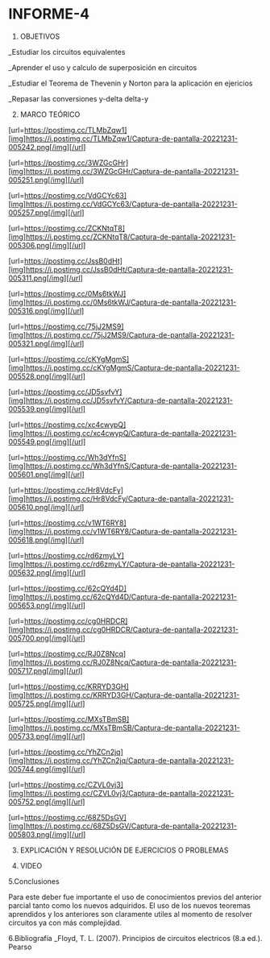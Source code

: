 # INFORME-4
1. OBJETIVOS

_Estudiar los circuitos equivalentes

_Aprender el uso y calculo de superposición en circuitos

_Estudiar el Teorema de Thevenin y Norton para la aplicación en ejericios

_Repasar las conversiones y-delta delta-y

2. MARCO TEÓRICO

[url=https://postimg.cc/TLMbZqw1][img]https://i.postimg.cc/TLMbZqw1/Captura-de-pantalla-20221231-005242.png[/img][/url]

[url=https://postimg.cc/3WZGcGHr][img]https://i.postimg.cc/3WZGcGHr/Captura-de-pantalla-20221231-005251.png[/img][/url]

[url=https://postimg.cc/VdGCYc63][img]https://i.postimg.cc/VdGCYc63/Captura-de-pantalla-20221231-005257.png[/img][/url]

[url=https://postimg.cc/ZCKNtqT8][img]https://i.postimg.cc/ZCKNtqT8/Captura-de-pantalla-20221231-005306.png[/img][/url]

[url=https://postimg.cc/JssB0dHt][img]https://i.postimg.cc/JssB0dHt/Captura-de-pantalla-20221231-005311.png[/img][/url]

[url=https://postimg.cc/0Ms6tkWJ][img]https://i.postimg.cc/0Ms6tkWJ/Captura-de-pantalla-20221231-005316.png[/img][/url]

[url=https://postimg.cc/75jJ2MS9][img]https://i.postimg.cc/75jJ2MS9/Captura-de-pantalla-20221231-005321.png[/img][/url]

[url=https://postimg.cc/cKYgMgmS][img]https://i.postimg.cc/cKYgMgmS/Captura-de-pantalla-20221231-005528.png[/img][/url]

[url=https://postimg.cc/JD5svfvY][img]https://i.postimg.cc/JD5svfvY/Captura-de-pantalla-20221231-005539.png[/img][/url]

[url=https://postimg.cc/xc4cwypQ][img]https://i.postimg.cc/xc4cwypQ/Captura-de-pantalla-20221231-005549.png[/img][/url]

[url=https://postimg.cc/Wh3dYfnS][img]https://i.postimg.cc/Wh3dYfnS/Captura-de-pantalla-20221231-005601.png[/img][/url]

[url=https://postimg.cc/Hr8VdcFy][img]https://i.postimg.cc/Hr8VdcFy/Captura-de-pantalla-20221231-005610.png[/img][/url]

[url=https://postimg.cc/v1WT6RY8][img]https://i.postimg.cc/v1WT6RY8/Captura-de-pantalla-20221231-005618.png[/img][/url]

[url=https://postimg.cc/rd6zmyLY][img]https://i.postimg.cc/rd6zmyLY/Captura-de-pantalla-20221231-005632.png[/img][/url]

[url=https://postimg.cc/62cQYd4D][img]https://i.postimg.cc/62cQYd4D/Captura-de-pantalla-20221231-005653.png[/img][/url]

[url=https://postimg.cc/cg0HRDCR][img]https://i.postimg.cc/cg0HRDCR/Captura-de-pantalla-20221231-005700.png[/img][/url]

[url=https://postimg.cc/RJ0Z8Ncq][img]https://i.postimg.cc/RJ0Z8Ncq/Captura-de-pantalla-20221231-005717.png[/img][/url]

[url=https://postimg.cc/KRRYD3GH][img]https://i.postimg.cc/KRRYD3GH/Captura-de-pantalla-20221231-005725.png[/img][/url]

[url=https://postimg.cc/MXsTBmSB][img]https://i.postimg.cc/MXsTBmSB/Captura-de-pantalla-20221231-005733.png[/img][/url]

[url=https://postimg.cc/YhZCn2jq][img]https://i.postimg.cc/YhZCn2jq/Captura-de-pantalla-20221231-005744.png[/img][/url]

[url=https://postimg.cc/CZVL0vj3][img]https://i.postimg.cc/CZVL0vj3/Captura-de-pantalla-20221231-005752.png[/img][/url]

[url=https://postimg.cc/68Z5DsGV][img]https://i.postimg.cc/68Z5DsGV/Captura-de-pantalla-20221231-005803.png[/img][/url]


3. EXPLICACIÓN Y RESOLUCIÓN DE EJERCICIOS O PROBLEMAS

4. VIDEO

5.Conclusiones

Para este deber fue importante el uso de conocimientos previos del anterior parcial tanto como los nuevos adquiridos. El uso de los nuevos teoremas aprendidos y los anteriores son claramente utiles al momento de resolver circuitos ya con más complejidad.

6.Bibliografía _Floyd, T. L. (2007). Principios de circuitos electricos (8.a ed.). Pearso
